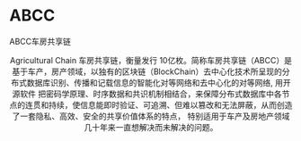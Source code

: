 # ABCC
ABCC车房共享链
<p class="MsoNormal" style="text-align:center;">
	<span><img src="/Public/kindeditor/attached/image/20180701/20180701105313_86541.png" alt="">Agricultural Chain 车房共享链</span><span>，衡量发行</span><span> 10亿枚。简称车房共享链（ABCC）是基于车产，房产</span><span>领域，以独有的区块链（</span><span>BlockChain）去中心化技术所呈现的分布式数据库识别、传播和记载信息的智能化对等网络和去中心化的对等网络, 用开源软件 把密码学原理、时序数据和共识机制相结合，来保障分布式数据库中各节点的连贯和持续，使信息能即时验证、可追溯、但难以篡改和无法屏蔽，从而创造了一套隐私、高效、安全的共享价值体系的特点， 特别适用于车产及房地产领域几十年来一直想解决而未解决的问题。</span> 
</p>
